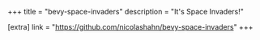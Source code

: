 +++
title = "bevy-space-invaders"
description = "It's Space Invaders!"

[extra]
link = "https://github.com/nicolashahn/bevy-space-invaders"
+++
